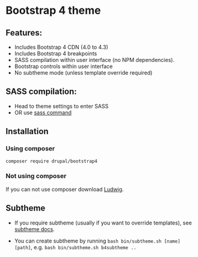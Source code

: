 # Bootstrap 4 theme

## Features:

* Includes Bootstrap 4 CDN (4.0 to 4.3)
* Includes Bootstrap 4 breakpoints
* SASS compilation within user interface (no NPM dependencies).
* Bootstrap controls within user interface
* No subtheme mode (unless template override required)

## SASS compilation:

* Head to theme settings to enter SASS
* OR use [sass command](https://sass-lang.com/install)

## Installation

### Using composer

`composer require drupal/bootstrap4`

### Not using composer

If you can not use composer download [Ludwig](https://www.drupal.org/project/ludwig).

## Subtheme

* If you require subtheme (usually if you want to override templates), 
    see [subtheme docs](_SUBTHEME/README.md).

* You can create subtheme by running `bash bin/subtheme.sh [name] [path]`,
    e.g. `bash bin/subtheme.sh b4subtheme ..`